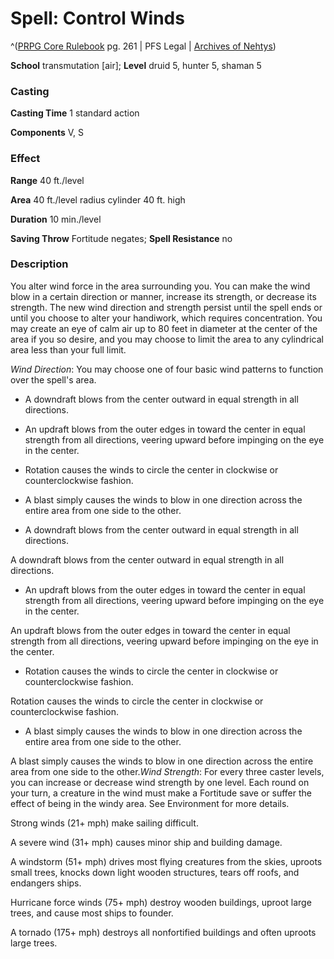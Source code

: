 # Spell: Control Winds

^([PRPG Core Rulebook][ss-control-winds] pg. 261 | PFS Legal | [Archives of Nehtys][sn-control-winds])

**School** transmutation [air]; **Level** druid 5, hunter 5, shaman 5

### Casting

**Casting Time** 1 standard action  

**Components** V, S

### Effect

**Range** 40 ft./level  

**Area** 40 ft./level radius cylinder 40 ft. high  

**Duration** 10 min./level  

**Saving Throw** Fortitude negates; **Spell Resistance** no

### Description

You alter wind force in the area surrounding you. You can make the wind blow in a certain direction or manner, increase its strength, or decrease its strength. The new wind direction and strength persist until the spell ends or until you choose to alter your handiwork, which requires concentration. You may create an eye of calm air up to 80 feet in diameter at the center of the area if you so desire, and you may choose to limit the area to any cylindrical area less than your full limit.  

_Wind Direction_: You may choose one of four basic wind patterns to function over the spell's area.

* A downdraft blows from the center outward in equal strength in all directions.

* An updraft blows from the outer edges in toward the center in equal strength from all directions, veering upward before impinging on the eye in the center.

* Rotation causes the winds to circle the center in clockwise or counterclockwise fashion.

* A blast simply causes the winds to blow in one direction across the entire area from one side to the other.

* A downdraft blows from the center outward in equal strength in all directions.

A downdraft blows from the center outward in equal strength in all directions.

* An updraft blows from the outer edges in toward the center in equal strength from all directions, veering upward before impinging on the eye in the center.

An updraft blows from the outer edges in toward the center in equal strength from all directions, veering upward before impinging on the eye in the center.

* Rotation causes the winds to circle the center in clockwise or counterclockwise fashion.

Rotation causes the winds to circle the center in clockwise or counterclockwise fashion.

* A blast simply causes the winds to blow in one direction across the entire area from one side to the other.

A blast simply causes the winds to blow in one direction across the entire area from one side to the other._Wind Strength_: For every three caster levels, you can increase or decrease wind strength by one level. Each round on your turn, a creature in the wind must make a Fortitude save or suffer the effect of being in the windy area. See Environment for more details.  

Strong winds (21+ mph) make sailing difficult.  

A severe wind (31+ mph) causes minor ship and building damage.  

A windstorm (51+ mph) drives most flying creatures from the skies, uproots small trees, knocks down light wooden structures, tears off roofs, and endangers ships.  

Hurricane force winds (75+ mph) destroy wooden buildings, uproot large trees, and cause most ships to founder.  

A tornado (175+ mph) destroys all nonfortified buildings and often uproots large trees.

[ss-control-winds]: http://paizo.com/pathfinderRPG/v57
[sn-control-winds]: http://www.archivesofnethys.com/SpellDisplay.aspx?ItemName=Control%20Winds